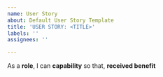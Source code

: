 ```yaml
---
name: User Story
about: Default User Story Template
title: 'USER STORY: <TITLE>'
labels: ''
assignees: ''

---
```


As a **role**,
I can **capability** so that,
**received benefit**

